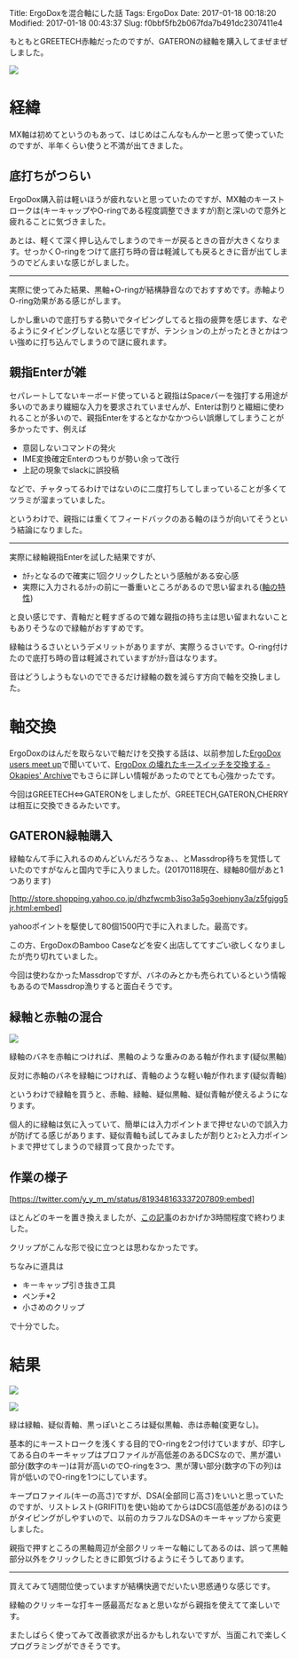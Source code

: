 Title: ErgoDoxを混合軸にした話
Tags: ErgoDox
Date: 2017-01-18 00:18:20
Modified: 2017-01-18 00:43:37
Slug: f0bbf5fb2b067fda7b491dc2307411e4

もともとGREETECH赤軸だったのですが、GATERONの緑軸を購入してまぜまぜしました。

![](https://pbs.twimg.com/media/C17ogQmUkAAZQ9i.jpg)

# 経緯

MX軸は初めてというのもあって、はじめはこんなもんかーと思って使っていたのですが、半年くらい使うと不満が出てきました。

## 底打ちがつらい

ErgoDox購入前は軽いほうが疲れないと思っていたのですが、MX軸のキーストロークは(キーキャップやO-ringである程度調整できますが)割と深いので意外と疲れることに気づきました。

あとは、軽くて深く押し込んでしまうのでキーが戻るときの音が大きくなります。せっかくO-ringをつけて底打ち時の音は軽減しても戻るときに音が出てしまうのでどんまいな感じがしました。

---

実際に使ってみた結果、黒軸+O-ringが結構静音なのでおすすめです。赤軸よりO-ring効果がある感じがします。

しかし重いので底打ちする勢いでタイピングしてると指の疲弊を感じます、なぞるようにタイピングしないとな感じですが、テンションの上がったときとかはつい強めに打ち込んでしまうので謎に疲れます。

## 親指Enterが雑

セパレートしてないキーボード使っていると親指はSpaceバーを強打する用途が多いのであまり繊細な入力を要求されていませんが、Enterは割りと繊細に使われることが多いので、親指Enterをするとなかなかつらい誤爆してしまうことが多かったです、例えば

- 意図しないコマンドの発火
- IME変換確定Enterのつもりが勢い余って改行
- 上記の現象でslackに誤投稿

などで、チャタってるわけではないのに二度打ちしてしまっていることが多くてツラミが溜まっていました。

というわけで、親指には重くてフィードバックのある軸のほうが向いてそうという結論になりました。

---

実際に緑軸親指Enterを試した結果ですが、

- ｶﾁｯとなるので確実に1回クリックしたという感触がある安心感
- 実際に入力されるｶﾁｯの前に一番重いところがあるので思い留まれる([軸の特性](http://www.wasdkeyboards.com/mechanical-keyboard-guide "WASD Keyboards Mechanical Keyboard Guide"))

と良い感じです、青軸だと軽すぎるので雑な親指の持ち主は思い留まれないこともありそうなので緑軸がおすすめです。

緑軸はうるさいというデメリットがありますが、実際うるさいです。O-ring付けたので底打ち時の音は軽減されていますがｶﾁｯ音はなります。

音はどうしようもないのでできるだけ緑軸の数を減らす方向で軸を交換しました。

# 軸交換

ErgoDoxのはんだを取らないで軸だけを交換する話は、以前参加した[ErgoDox users meet up](https://eventdots.jp/column/2 "ErgoDox users meet up - dots.［ドッツ］")で聞いていて、[ErgoDox の壊れたキースイッチを交換する - Okapies' Archive](http://okapies.hateblo.jp/entry/2016/12/03/010105 "ErgoDox の壊れたキースイッチを交換する - Okapies' Archive")でもさらに詳しい情報があったのでとても心強かったです。

今回はGREETECH⇔GATERONをしましたが、GREETECH,GATERON,CHERRYは相互に交換できるみたいです。

## GATERON緑軸購入

緑軸なんて手に入れるのめんどいんだろうなぁ、、とMassdrop待ちを覚悟していたのですがなんと国内で手に入りました。(20170118現在、緑軸80個があと1つあります)

[http://store.shopping.yahoo.co.jp/dhzfwcmb3iso3a5g3oehjpny3a/z5fgjgg5jr.html:embed]

yahooポイントを駆使して80個1500円で手に入れました。最高です。

この方、ErgoDoxのBamboo Caseなどを安く出店しててすごい欲しくなりましたが売り切れていました。

今回は使わなかったMassdropですが、バネのみとかも売られているという情報もあるのでMassdrop漁りすると面白そうです。

## 緑軸と赤軸の混合

![](https://pbs.twimg.com/media/C17ohQmUUAA2yIl.jpg)

緑軸のバネを赤軸につければ、黒軸のような重みのある軸が作れます(疑似黒軸)

反対に赤軸のバネを緑軸につければ、青軸のような軽い軸が作れます(疑似青軸)

というわけで緑軸を買うと、赤軸、緑軸、疑似黒軸、疑似青軸が使えるようになります。

個人的に緑軸は気に入っていて、簡単には入力ポイントまで押せないので誤入力が防げてる感じがあります、疑似青軸も試してみましたが割りとｽｯと入力ポイントまで押せてしまうので緑買って良かったです。

## 作業の様子

[https://twitter.com/y_y_m_m/status/819348163337207809:embed]

ほとんどのキーを置き換えましたが、[この記事](http://okapies.hateblo.jp/entry/2016/12/03/010105 "ErgoDox の壊れたキースイッチを交換する - Okapies' Archive")のおかげか3時間程度で終わりました。

クリップがこんな形で役に立つとは思わなかったです。

ちなみに道具は

- キーキャップ引き抜き工具
- ペンチ*2
- 小さめのクリップ

で十分でした。

# 結果

![](https://pbs.twimg.com/media/C2aU5SQUkAImT4-.jpg)

![](https://i.gyazo.com/1eb5eaa393a72d9eae342a72eacb65e5.png)

緑は緑軸、疑似青軸、黒っぽいところは疑似黒軸、赤は赤軸(変更なし)。

基本的にキーストロークを浅くする目的でO-ringを2つ付けていますが、印字してある白のキーキャップはプロファイルが高低差のあるDCSなので、黒が濃い部分(数字のキー)は背が高いのでO-ringを3つ、黒が薄い部分(数字の下の列)は背が低いのでO-ringを1つにしています。

キープロファイル(キーの高さ)ですが、DSA(全部同じ高さ)をいいと思っていたのですが、リストレスト(GRIFITI)を使い始めてからはDCS(高低差がある)のほうがタイピングがしやすいので、以前のカラフルなDSAのキーキャップから変更しました。

親指で押すところの黒軸周辺が全部クリッキーな軸にしてあるのは、誤って黒軸部分以外をクリックしたときに即気づけるようにそうしてあります。

---

買えてみて1週間位使っていますが結構快適でだいたい思惑通りな感じです。

緑軸のクリッキーな打キー感最高だなぁと思いながら親指を使えてて楽しいです。

またしばらく使ってみて改善欲求が出るかもしれないですが、当面これで楽しくプログラミングができそうです。